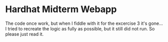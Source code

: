 # Hardhat Midterm Webapp

The code once work, but when I fiddle with it for the excercise 3 it's gone... I tried to recreate the logic as fully as possible, but it still did not run. So please just read it.
